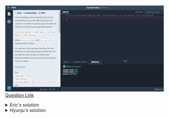 ![(2019.11.16)fareEstimator](images/(2019.11.16)fareEstimator.jpg)
[Question Link](https://app.codesignal.com/company-challenges/uber/HNQwGHfKAoYsz9KX6)

<details>
<summary>Eric's solution</summary>
<p>

> ```js
> function fareEstimator(ride_time, ride_distance, cost_per_minute, cost_per_mile) {
>    let result = [];
>    for(let i=0; i<cost_per_minute.length; i++){
>        result.push(Number((ride_time * cost_per_minute[i] + ride_distance*cost_per_mile[i]).toFixed(2)));
>    }
>    return result;
>}
> ```
</p>
</details>

<details>
<summary>Hyunju's solution</summary>
<p>

> ```js
> function fareEstimator(ride_time, ride_distance, cost_per_minute, cost_per_mile) {
>    let output = [];
>    for(let i = 0; i < cost_per_minute.length; i++){
>        output.push((cost_per_minute[i]) * (ride_time) + (cost_per_mile[i]) * (ride_distance));
>    }
>    return output;
>}
> ```
</p>
</details>
